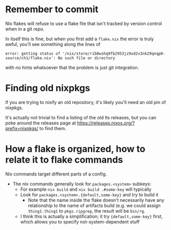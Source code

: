 # Remember to commit

Nix flakes will refuse to use a flake file that isn't tracked
by version control when in a git repo.

In itself this is fine, but when you first add a `flake.nix` the
error is truly awful, you'll see something along the lines of
```
error: getting status of '/nix/store/rib8wshq9fb2953jz9xd2v3nk29qnqp8-source/ch1/flake.nix': No such file or directory
```
with no hints whatsoever that the problem is just git integration.

# Finding old nixpkgs

If you are trying to nixify an old repository, it's likely you'll
need an old pin of nixpkgs.

It's actually not trivial to find a listing of the old lts releases,
but you can poke around the releases page at
https://releases.nixos.org/?prefix=nixpkgs/
to find them.

# How a flake is organized, how to relate it to flake commands

Nix commands target different parts of a config.

- The nix commands generally look for `packages.<system>` subkeys:
  - For example `nix build` and `nix build .#some-key` will typically
  - Look for `packages.<system>.{default,some-key}` and try to build it
    - Note that the name inside the flake doesn't necessarily have any
      relationship to the name of artifacts build (e.g. we could assign
      `thing1.thing1` to `pkgs.ripgrep`, the result will be `bin/rg`.
  - I think this is actually a simplification; it try `{default,some-key}`
    first, which allows you to specify not-system-dependent stuff
